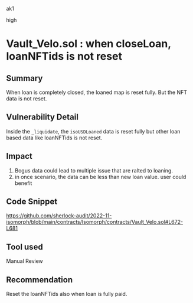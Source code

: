 ak1

high

# Vault_Velo.sol : when closeLoan, loanNFTids is not reset

## Summary

When loan is completely closed, the loaned map is reset fully. But the NFT data is not reset.

## Vulnerability Detail

Inside the `_liquidate`, the `isoUSDLoaned` data is reset fully but other loan based data like loanNFTids is not reset.

## Impact

1. Bogus data could lead to multiple issue that are ralted to loaning. 
2. in once scenario, the data can be less than new loan value. user could benefit

## Code Snippet

https://github.com/sherlock-audit/2022-11-isomorph/blob/main/contracts/Isomorph/contracts/Vault_Velo.sol#L672-L681

## Tool used

Manual Review

## Recommendation
Reset the loanNFTids also when loan is fully paid.
